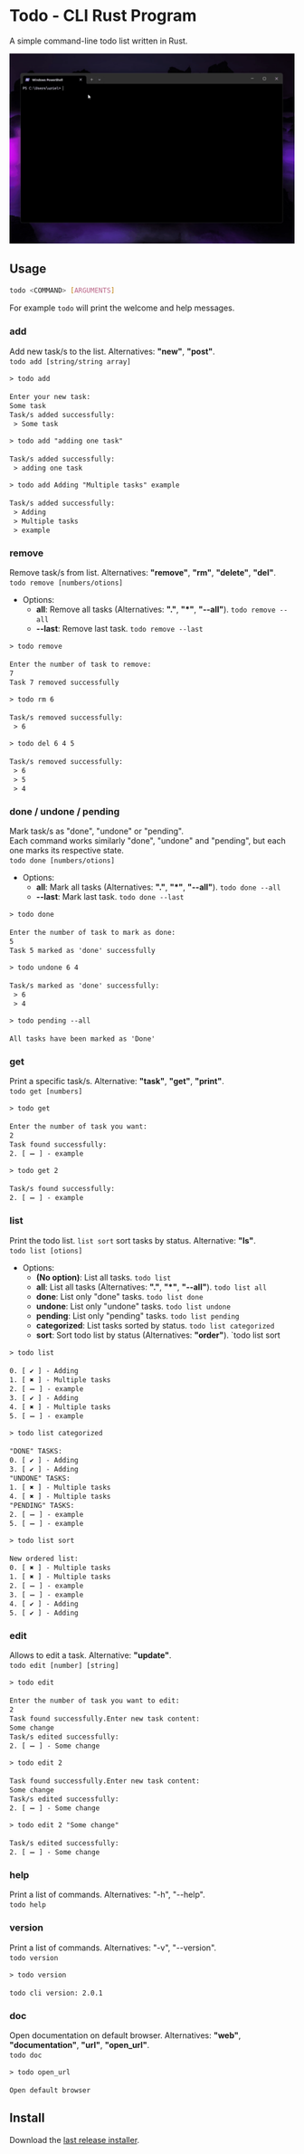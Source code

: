 # Todo - CLI Rust Program

A simple command-line todo list written in Rust.

![todo-cli](todo-cli.gif)

## Usage

```bash
todo <COMMAND> [ARGUMENTS]
```

For example `todo` will print the welcome and help messages.

### add

Add new task/s to the list. Alternatives: **"new"**, **"post"**.  
`todo add [string/string array]`

```
> todo add

Enter your new task:
Some task
Task/s added successfully:
 > Some task
```

```
> todo add "adding one task"

Task/s added successfully:
 > adding one task
```

```
> todo add Adding "Multiple tasks" example

Task/s added successfully:
 > Adding
 > Multiple tasks
 > example
```

### remove

Remove task/s from list. Alternatives: **"remove"**, **"rm"**, **"delete"**, **"del"**.  
`todo remove [numbers/otions]`
- Options: 
	- **all**: Remove all tasks (Alternatives: **"."**, **"\*"**, **"--all"**). `todo remove --all`
	- **--last**: Remove last task. `todo remove --last`

```
> todo remove

Enter the number of task to remove:
7
Task 7 removed successfully
```

```
> todo rm 6

Task/s removed successfully:
 > 6
```

```
> todo del 6 4 5

Task/s removed successfully:
 > 6
 > 5
 > 4
```

### done / undone / pending

Mark task/s as "done", "undone" or "pending".  
Each command works similarly "done", "undone" and "pending", but each one marks its respective state.  
`todo done [numbers/otions]`
- Options: 
	- **all**: Mark all tasks (Alternatives: **"."**, **"\*"**, **"--all"**). `todo done --all`
	- **--last**: Mark last task. `todo done --last`

```
> todo done

Enter the number of task to mark as done:
5
Task 5 marked as 'done' successfully
```

```
> todo undone 6 4

Task/s marked as 'done' successfully:
 > 6
 > 4
```

```
> todo pending --all

All tasks have been marked as 'Done'
```

### get

Print a specific task/s. Alternative: **"task"**, **"get"**, **"print"**.  
`todo get [numbers]`

```
> todo get

Enter the number of task you want:
2
Task found successfully:
2. [ ➖ ] - example
```

```
> todo get 2

Task/s found successfully:
2. [ ➖ ] - example
```

### list

Print the todo list. `list sort` sort tasks by status. Alternative: **"ls"**.  
`todo list [otions]`
- Options: 
	- **(No option)**: List all tasks. `todo list`
	- **all**: List all tasks (Alternatives: **"."**, **"\*"**, **"--all"**). `todo list all`
	- **done**: List only "done" tasks. `todo list done`
	- **undone**: List only "undone" tasks. `todo list undone`
	- **pending**: List only "pending" tasks. `todo list pending`
	- **categorized**: List tasks sorted by status. `todo list categorized`
	- **sort**: Sort todo list by status  (Alternatives: **"order"**). `todo list sort

```
> todo list

0. [ ✔️ ] - Adding
1. [ ✖️ ] - Multiple tasks
2. [ ➖ ] - example
3. [ ✔️ ] - Adding
4. [ ✖️ ] - Multiple tasks
5. [ ➖ ] - example
```

```
> todo list categorized

"DONE" TASKS:
0. [ ✔️ ] - Adding
3. [ ✔️ ] - Adding
"UNDONE" TASKS:
1. [ ✖️ ] - Multiple tasks
4. [ ✖️ ] - Multiple tasks
"PENDING" TASKS:
2. [ ➖ ] - example
5. [ ➖ ] - example
```

```
> todo list sort

New ordered list:
0. [ ✖️ ] - Multiple tasks
1. [ ✖️ ] - Multiple tasks
2. [ ➖ ] - example
3. [ ➖ ] - example
4. [ ✔️ ] - Adding
5. [ ✔️ ] - Adding
```

### edit

Allows to edit a task. Alternative: **"update"**.  
`todo edit [number] [string]`

```
> todo edit

Enter the number of task you want to edit:
2
Task found successfully.Enter new task content:
Some change
Task/s edited successfully:
2. [ ➖ ] - Some change
```

```
> todo edit 2

Task found successfully.Enter new task content:
Some change
Task/s edited successfully:
2. [ ➖ ] - Some change
```

```
> todo edit 2 "Some change"

Task/s edited successfully:
2. [ ➖ ] - Some change
```

### help

Print a list of commands. Alternatives: "-h", "--help".  
`todo help`

### version

Print a list of commands. Alternatives: "-v", "--version".  
`todo version`

```
> todo version

todo cli version: 2.0.1
```

### doc

Open documentation on default browser. Alternatives: **"web"**, **"documentation"**, **"url"**, **"open_url"**.  
`todo doc`

```
> todo open_url

Open default browser
```

## Install

Download the [last release installer](https://github.com/USpiri/todo/releases).
